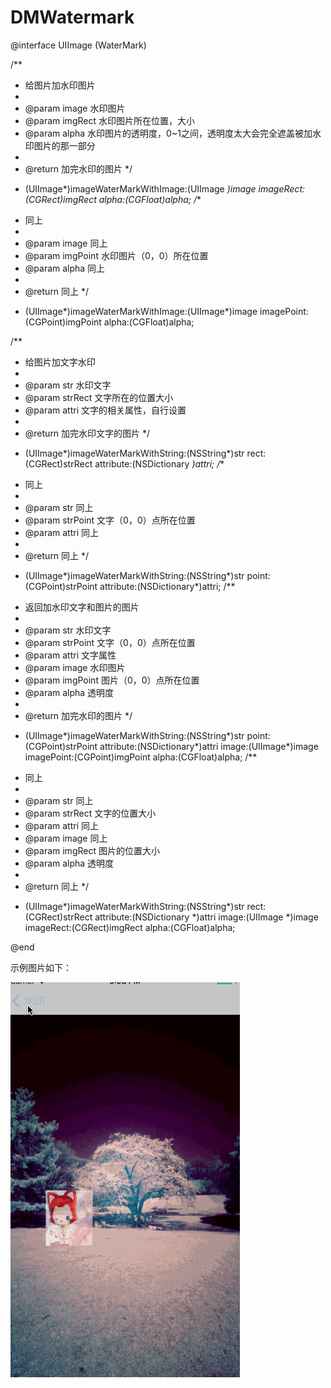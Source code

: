 # DMWatermark

@interface UIImage (WaterMark)

/**
 *  给图片加水印图片
 *
 *  @param image   水印图片
 *  @param imgRect 水印图片所在位置，大小
 *  @param alpha   水印图片的透明度，0~1之间，透明度太大会完全遮盖被加水印图片的那一部分
 *
 *  @return 加完水印的图片
 */
- (UIImage*)imageWaterMarkWithImage:(UIImage *)image imageRect:(CGRect)imgRect alpha:(CGFloat)alpha;
/**
 *  同上
 *
 *  @param image    同上
 *  @param imgPoint 水印图片（0，0）所在位置
 *  @param alpha    同上
 *
 *  @return 同上
 */
- (UIImage*)imageWaterMarkWithImage:(UIImage*)image imagePoint:(CGPoint)imgPoint alpha:(CGFloat)alpha;

/**
 *  给图片加文字水印
 *
 *  @param str     水印文字
 *  @param strRect 文字所在的位置大小
 *  @param attri   文字的相关属性，自行设置
 *
 *  @return 加完水印文字的图片
 */
- (UIImage*)imageWaterMarkWithString:(NSString*)str rect:(CGRect)strRect attribute:(NSDictionary *)attri;
/**
 *  同上
 *
 *  @param str      同上
 *  @param strPoint 文字（0，0）点所在位置
 *  @param attri    同上
 *
 *  @return 同上
 */
- (UIImage*)imageWaterMarkWithString:(NSString*)str point:(CGPoint)strPoint attribute:(NSDictionary*)attri;
/**
 *  返回加水印文字和图片的图片
 *
 *  @param str      水印文字
 *  @param strPoint 文字（0，0）点所在位置
 *  @param attri    文字属性
 *  @param image    水印图片
 *  @param imgPoint 图片（0，0）点所在位置
 *  @param alpha    透明度
 *
 *  @return 加完水印的图片
 */
- (UIImage*)imageWaterMarkWithString:(NSString*)str point:(CGPoint)strPoint attribute:(NSDictionary*)attri image:(UIImage*)image imagePoint:(CGPoint)imgPoint alpha:(CGFloat)alpha;
/**
 *  同上
 *
 *  @param str     同上
 *  @param strRect 文字的位置大小
 *  @param attri   同上
 *  @param image   同上
 *  @param imgRect 图片的位置大小
 *  @param alpha   透明度
 *
 *  @return 同上
 */
- (UIImage*)imageWaterMarkWithString:(NSString*)str rect:(CGRect)strRect attribute:(NSDictionary *)attri image:(UIImage *)image imageRect:(CGRect)imgRect alpha:(CGFloat)alpha;

@end

示例图片如下：

![](https://github.com/wangdeming/DMWatermark/blob/master/水印.gif)
